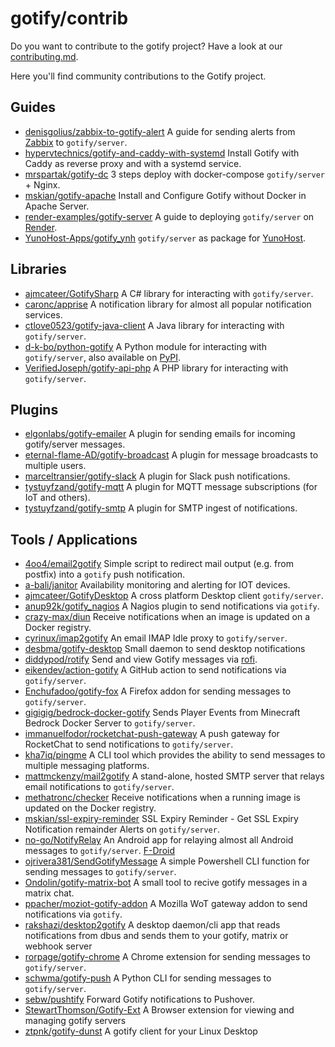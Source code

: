 # gotify/contrib

Do you want to contribute to the gotify project? Have a look at our [contributing.md](https://github.com/gotify/server/blob/master/CONTRIBUTING.md).

Here you'll find community contributions to the Gotify project.

## Guides

- [denisgolius/zabbix-to-gotify-alert](https://github.com/denisgolius/zabbix-to-gotify-alert) A guide for sending alerts from [Zabbix](https://www.zabbix.com/) to `gotify/server`.
- [hypervtechnics/gotify-and-caddy-with-systemd](https://gist.github.com/hypervtechnics/9cb28e67aea93cb9b87af5141bc3aa25) Install Gotify with Caddy as reverse proxy and with a systemd service.
- [mrspartak/gotify-dc](https://github.com/mrspartak/gotify-dc) 3 steps deploy with docker-compose `gotify/server` + Nginx.
- [mskian/gotify-apache](https://github.com/mskian/gotify-apache) Install and Configure Gotify without Docker in Apache Server.
- [render-examples/gotify-server](https://github.com/render-examples/gotify-server) A guide to deploying `gotify/server` on [Render](https://render.com).
- [YunoHost-Apps/gotify_ynh](https://github.com/YunoHost-Apps/gotify_ynh) `gotify/server` as package for [YunoHost](https://yunohost.org).

## Libraries

- [ajmcateer/GotifySharp](https://github.com/ajmcateer/GotifySharp) A C# library for interacting with `gotify/server`.
- [caronc/apprise](https://github.com/caronc/apprise) A notification library for almost all popular notification services.
- [ctlove0523/gotify-java-client](https://github.com/ctlove0523/gotify-java-client) A Java library for interacting with `gotify/server`.
- [d-k-bo/python-gotify](https://github.com/d-k-bo/python-gotify) A Python module for interacting with `gotify/server`, also available on [PyPI](https://pypi.org/project/gotify/).
- [VerifiedJoseph/gotify-api-php](https://github.com/VerifiedJoseph/gotify-api-php) A PHP library for interacting with `gotify/server`.

## Plugins

- [elgonlabs/gotify-emailer](https://github.com/elgonlabs/gotify-emailer) A plugin for sending emails for incoming gotify/server messages.
- [eternal-flame-AD/gotify-broadcast](https://github.com/eternal-flame-AD/gotify-broadcast) A plugin for message broadcasts to multiple users.
- [marceltransier/gotify-slack](https://github.com/marceltransier/gotify-slack) A plugin for Slack push notifications.
- [tystuyfzand/gotify-mqtt](https://github.com/tystuyfzand/gotify-mqtt) A plugin for MQTT message subscriptions (for IoT and others).
- [tystuyfzand/gotify-smtp](https://github.com/tystuyfzand/gotify-smtp) A plugin for SMTP ingest of notifications.

## Tools / Applications

- [4oo4/email2gotify](https://github.com/4oo4/email2gotify) Simple script to redirect mail output (e.g. from postfix) into a `gotify` push notification.
- [a-bali/janitor](https://github.com/a-bali/janitor) Availability monitoring and alerting for IOT devices.
- [ajmcateer/GotifyDesktop](https://github.com/ajmcateer/GotifyDesktop) A cross platform Desktop client `gotify/server`.
- [anup92k/gotify_nagios](https://github.com/anup92k/scripts/tree/master/nagios-plugins/gotify_nagios) A Nagios plugin to send notifications via `gotify`.
- [crazy-max/diun](https://github.com/crazy-max/diun) Receive notifications when an image is updated on a Docker registry.
- [cyrinux/imap2gotify](https://github.com/cyrinux/imap2gotify) An email IMAP Idle proxy to `gotify/server`.
- [desbma/gotify-desktop](https://github.com/desbma/gotify-desktop) Small daemon to send desktop notifications
- [diddypod/rotify](https://github.com/diddypod/rotify) Send and view Gotify messages via [rofi](https://github.com/davatorium/rofi).
- [eikendev/action-gotify](https://github.com/eikendev/action-gotify) A GitHub action to send notifications via `gotify/server`.
- [Enchufadoo/gotify-fox](https://github.com/Enchufadoo/gotify-fox) A Firefox addon for sending messages to `gotify/server`.
- [gigigig/bedrock-docker-gotify](https://github.com/gigigig/bedrock-docker-gotify) Sends Player Events from Minecraft Bedrock Docker Server to `gotify/server`.
- [immanuelfodor/rocketchat-push-gateway](https://github.com/immanuelfodor/rocketchat-push-gateway) A push gateway for RocketChat to send notifications to `gotify/server`.
- [kha7iq/pingme](https://github.com/kha7iq/pingme) A CLI tool which provides the ability to send messages to multiple messaging platforms.
- [mattmckenzy/mail2gotify](https://github.com/MattMckenzy/Mail2Gotify) A stand-alone, hosted SMTP server that relays email notifications to `gotify/server`.
- [methatronc/checker](https://github.com/methatronc/checker) Receive notifications when a running image is updated on the Docker registry.
- [mskian/ssl-expiry-reminder](https://github.com/mskian/ssl-expiry-reminder) SSL Expiry Reminder - Get SSL Expiry Notification remainder Alerts on `gotify/server`.
- [no-go/NotifyRelay](https://github.com/no-go/NotifyRelay) An Android app for relaying almost all Android messages to `gotify/server`. [F-Droid](https://f-droid.org/packages/click.dummer.notify_to_jabber/)
- [ojrivera381/SendGotifyMessage](https://github.com/ojrivera381/SendGotifyMessage) A simple Powershell CLI function for sending messages to `gotify/server`.
- [Ondolin/gotify-matrix-bot](https://github.com/Ondolin/gotify-matrix-bot) A small tool to recive gotify messages in a matrix chat.
- [ppacher/moziot-gotify-addon](https://github.com/ppacher/moziot-gotify-addon) A Mozilla WoT gateway addon to send notifications via `gotify`.
- [rakshazi/desktop2gotify](https://gitlab.com/rakshazi/desktop2gotify) A desktop daemon/cli app that reads notifications from dbus and sends them to your gotify, matrix or webhook server
- [rorpage/gotify-chrome](https://github.com/rorpage/gotify-chrome) A Chrome extension for sending messages to `gotify/server`.
- [schwma/gotify-push](https://github.com/schwma/gotify-push) A Python CLI for sending messages to `gotify/server`.
- [sebw/pushtify](https://github.com/sebw/pushtify) Forward Gotify notifications to Pushover.
- [StewartThomson/Gotify-Ext](https://github.com/StewartThomson/Gotify-Ext) A Browser extension for viewing and managing gotify servers
- [ztpnk/gotify-dunst](https://github.com/ztpnk/gotify-dunst) A gotify client for your Linux Desktop
